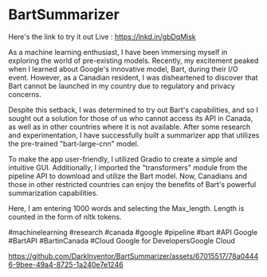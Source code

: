# BartSummarizer
Here's the link to try it out Live : https://lnkd.in/gbDqMisk

As a machine learning enthusiast, I have been immersing myself in exploring the world of pre-existing models. Recently, my excitement peaked when I learned about Google's innovative model, Bart, during their I/O event. However, as a Canadian resident, I was disheartened to discover that Bart cannot be launched in my country due to regulatory and privacy concerns.

Despite this setback, I was determined to try out Bart's capabilities, and so I sought out a solution for those of us who cannot access its API in Canada, as well as in other countries where it is not available. After some research and experimentation, I have successfully built a summarizer app that utilizes the pre-trained "bart-large-cnn" model.

To make the app user-friendly, I utilized Gradio to create a simple and intuitive GUI. Additionally, I imported the "transformers" module from the pipeline API to download and utilize the Bart model. Now, Canadians and those in other restricted countries can enjoy the benefits of Bart's powerful summarization capabilities.

Here, I am entering 1000 words and selecting the Max_length. Length is counted in the form of nltk tokens.

#machinelearning #research #canada #google #pipeline #bart #API Google #BartAPI #BartinCanada #Cloud Google for DevelopersGoogle Cloud

https://github.com/DarkInventor/BartSummarizer/assets/67015517/78a04446-9bee-49a4-8725-1a240e7e1246

